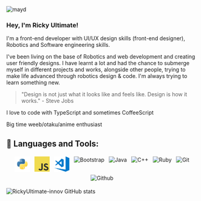 ![mayd](https://user-images.githubusercontent.com/84411143/118877160-fe653800-b8e5-11eb-8ccd-2ad24b582638.gif)

### Hey, I'm Ricky Ultimate!

I'm a front-end developer with UI/UX design skills (front-end designer), Robotics and Software engineering skills.

I've been living on the base of Robotics and web development and creating user friendly designs. I have learnt a lot and had the chance to submerge myself in different projects and works, alongside other people, trying to make life advanced through robotics design & code. I'm always trying to learn something new.

> "Design is not just what it looks like and feels like. Design is how it works." - Steve Jobs

  I love to code with TypeScript and sometimes CoffeeScript
  
  Big time weeb/otaku/anime enthusiast
  
  ## 🧰 Languages and Tools:
<p align="center">
<img src="https://raw.githubusercontent.com/github/explore/80688e429a7d4ef2fca1e82350fe8e3517d3494d/topics/python/python.png" alt="Python" height="40" style="vertical-align:top; margin:4px">
<img src="https://raw.githubusercontent.com/github/explore/80688e429a7d4ef2fca1e82350fe8e3517d3494d/topics/javascript/javascript.png" alt="Javascript" height="40" style="vertical-align:top; margin:4px">
<img src="https://raw.githubusercontent.com/github/explore/80688e429a7d4ef2fca1e82350fe8e3517d3494d/topics/visual-studio-code/visual-studio-code.png" alt="VS Code" height="40" style="vertical-align:top; margin:4px">
  <img src="https://raw.githubusercontent.com/jmnote/z-icons/master/svg/bootstrap.svg" alt="Bootstrap" height="40" style="vertical-align:top; margin:4px">
  <img src="https://raw.githubusercontent.com/jmnote/z-icons/master/svg/java.svg" alt="Java" height="40" style="vertical-align:top; margin:4px">
  <img src="https://raw.githubusercontent.com/jmnote/z-icons/master/svg/cpp.svg" alt="C++" height="40" style="vertical-align:top; margin:4px">
  <img src="https://raw.githubusercontent.com/jmnote/z-icons/master/svg/ruby.svg" alt="Ruby" height="40" style="vertical-align:top; margin:4px">
  <img src="https://raw.githubusercontent.com/jmnote/z-icons/master/svg/git.svg" alt="Git" height="40" style="vertical-align:top; margin:4px">
  <img src="https://raw.githubusercontent.com/jmnote/z-icons/master/svg/github.svg" alt="Github" height="40" style="vertical-align:top; margin:4px">
</p>



![RickyUltimate-innov GitHub stats](https://github-readme-stats.vercel.app/api?username=RickyUltimate-innov&show_icons=true&theme=tokyonight)

